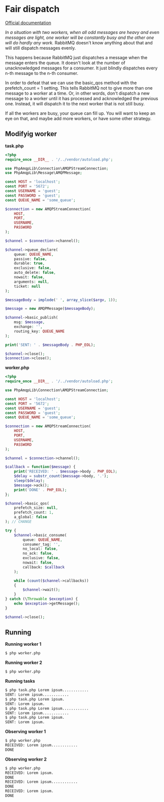 # Fair dispatch

[Official documentation](https://www.rabbitmq.com/tutorials/tutorial-two-php#fair-dispatch)

*In a situation with two workers, when all odd messages are heavy and even messages are light, one worker will be constantly busy and the other one will do hardly any work.* RabbitMQ doesn't know anything about that and will still dispatch messages evenly.

This happens because RabbitMQ just dispatches a message when the message enters the queue. It doesn't look at the number of unacknowledged messages for a consumer. It just blindly dispatches every n-th message to the n-th consumer.

In order to defeat that we can use the basic_qos method with the prefetch_count = 1 setting. This tells RabbitMQ not to give more than one message to a worker at a time. Or, in other words, don't dispatch a new message to a worker until it has processed and acknowledged the previous one. Instead, it will dispatch it to the next worker that is not still busy.

If all the workers are busy, your queue can fill up. You will want to keep an eye on that, and maybe add more workers, or have some other strategy.

## Modifyig worker

**task.php**

```php
<?php
require_once __DIR__ . '/../vendor/autoload.php';

use PhpAmqpLib\Connection\AMQPStreamConnection;
use PhpAmqpLib\Message\AMQPMessage;

const HOST = 'localhost';
const PORT = '5672';
const USERNAME = 'guest';
const PASSWORD = 'guest';
const QUEUE_NAME = 'some_queue';

$connection = new AMQPStreamConnection(
    HOST,
    PORT,
    USERNAME,
    PASSWORD
);

$channel = $connection->channel();

$channel->queue_declare(
    queue: QUEUE_NAME,
    passive: false,
    durable: true,
    exclusive: false,
    auto_delete: false,
    nowait: false,
    arguments: null,
    ticket: null
);

$messageBody = implode(' ', array_slice($argv, 1));

$message = new AMQPMessage($messageBody);

$channel->basic_publish(
    msg: $message,
    exchange: '',
    routing_key: QUEUE_NAME
);

print('SENT: ' . $messageBody . PHP_EOL);

$channel->close();
$connection->close();

```

**worker.php**

```php
<?php
require_once __DIR__ . '/../vendor/autoload.php';

use PhpAmqpLib\Connection\AMQPStreamConnection;

const HOST = 'localhost';
const PORT = '5672';
const USERNAME = 'guest';
const PASSWORD = 'guest';
const QUEUE_NAME = 'some_queue';

$connection = new AMQPStreamConnection(
    HOST,
    PORT,
    USERNAME,
    PASSWORD
);

$channel = $connection->channel();

$callback = function($message) {
    print('RECEIVED: ' . $message->body . PHP_EOL);
    $delay = substr_count($message->body, '.');
    sleep($delay);
    $message->ack();
    print('DONE' . PHP_EOL);
};

$channel->basic_qos(
    prefetch_size: null,
    prefetch_count: 1,
    a_global: false
); // CHANGE

try {
    $channel->basic_consume(
        queue: QUEUE_NAME,
        consumer_tag: '',
        no_local: false,
        no_ack: false,
        exclusive: false,
        nowait: false,
        callback: $callback
    );

    while (count($channel->callbacks))
    {
        $channel->wait();
    }
} catch (\Throwable $exception) {
    echo $exception->getMessage();
}

$channel->close();

```

## Running

**Running worker 1**

```bash
$ php worker.php
```

**Running worker 2**

```bash
$ php worker.php
```

**Running tasks**

```bash
$ php task.php Lorem ipsum............
SENT: Lorem ipsum............
$ php task.php Lorem ipsum.
SENT: Lorem ipsum.
$ php task.php Lorem ipsum............
SENT: Lorem ipsum............
$ php task.php Lorem ipsum.
SENT: Lorem ipsum.
```

**Observing worker 1**

```bash
$ php worker.php
RECEIVED: Lorem ipsum............
DONE
```

**Observing worker 2**

```bash
$ php worker.php
RECEIVED: Lorem ipsum.
DONE
RECEIVED: Lorem ipsum............
DONE
RECEIVED: Lorem ipsum.
DONE
```
